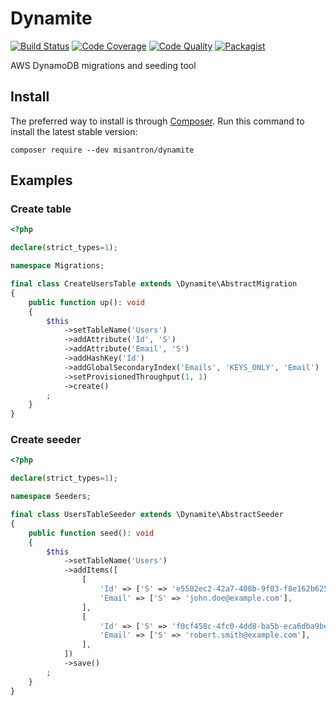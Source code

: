 # Dynamite

[![Build Status](https://img.shields.io/github/workflow/status/misantron/dynamite/build.svg?style=flat-square)](https://github.com/misantron/dynamite/actions)
[![Code Coverage](https://img.shields.io/codacy/coverage/14793b443be444dbb19c02ddca1b0118.svg?style=flat-square)](https://app.codacy.com/gh/misantron/dynamite/files)
[![Code Quality](https://img.shields.io/codacy/grade/14793b443be444dbb19c02ddca1b0118.svg?style=flat-square)](https://app.codacy.com/gh/misantron/dynamite)
[![Packagist](https://img.shields.io/packagist/v/misantron/dynamite.svg?style=flat-square)](https://packagist.org/packages/misantron/dynamite)

AWS DynamoDB migrations and seeding tool

## Install

The preferred way to install is through [Composer](https://getcomposer.org).
Run this command to install the latest stable version:

```shell
composer require --dev misantron/dynamite
```

## Examples

### Create table

```php
<?php

declare(strict_types=1);

namespace Migrations;

final class CreateUsersTable extends \Dynamite\AbstractMigration
{
    public function up(): void
    {
        $this
            ->setTableName('Users')
            ->addAttribute('Id', 'S')
            ->addAttribute('Email', 'S')
            ->addHashKey('Id')
            ->addGlobalSecondaryIndex('Emails', 'KEYS_ONLY', 'Email')
            ->setProvisionedThroughput(1, 1)
            ->create()
        ;
    }
}
```

### Create seeder

```php
<?php

declare(strict_types=1);

namespace Seeders;

final class UsersTableSeeder extends \Dynamite\AbstractSeeder
{
    public function seed(): void
    {
        $this
            ->setTableName('Users')
            ->addItems([
                [
                    'Id' => ['S' => 'e5502ec2-42a7-408b-9f03-f8e162b6257e'],
                    'Email' => ['S' => 'john.doe@example.com'],
                ],
                [
                    'Id' => ['S' => 'f0cf458c-4fc0-4dd8-ba5b-eca6dba9be63'],
                    'Email' => ['S' => 'robert.smith@example.com'],
                ],  
            ])
            ->save()
        ;
    }
}
```
